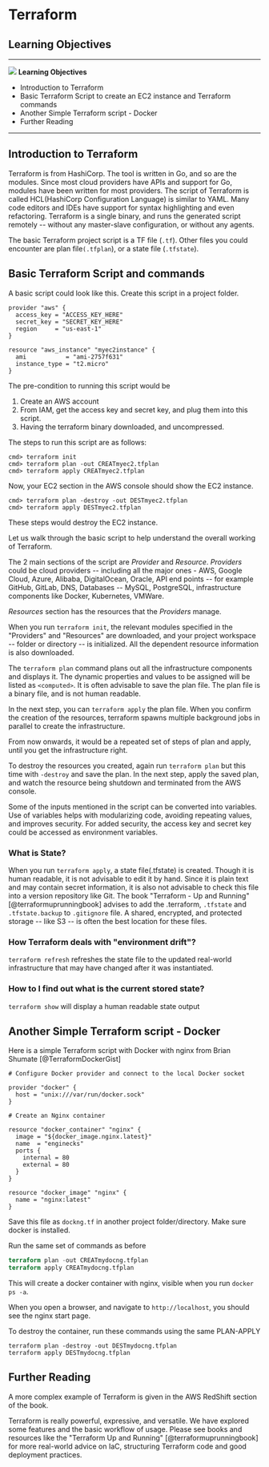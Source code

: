 # Terraform


## Learning Objectives


---

![](images/learning.png) **Learning Objectives**

* Introduction to Terraform
* Basic Terraform Script to create an EC2 instance and Terraform commands
* Another Simple Terraform script - Docker
* Further Reading


---


## Introduction to Terraform

Terraform is from HashiCorp. The tool is written in Go, and so are the
modules. Since most cloud providers have APIs and support for Go,
modules have been written for most providers.  The script of Terraform
is called HCL(HashiCorp Configuration Language) is similar to
YAML. Many code editors and IDEs have support for syntax highlighting
and even refactoring.  Terraform is a single binary, and runs the
generated script remotely -- without any master-slave configuration, or
without any agents.

The basic Terraform project script is a TF file (`.tf`). Other files you
could encounter are plan file`(.tfplan`), or a state file (`.tfstate`).

## Basic Terraform Script and commands


A basic script could look like this. Create this script in a project
folder.

```
provider "aws" {
  access_key = "ACCESS_KEY_HERE"
  secret_key = "SECRET_KEY_HERE"
  region     = "us-east-1"
}

resource "aws_instance" "myec2instance" {
  ami           = "ami-2757f631"
  instance_type = "t2.micro"
}
```

The pre-condition to running this script would be

1. Create an AWS account
2. From IAM, get the access key and secret key, and plug them into this script.
3. Having the terraform binary downloaded, and uncompressed.

The steps to run this script are as follows:

```
cmd> terraform init
cmd> terraform plan -out CREATmyec2.tfplan
cmd> terraform apply CREATmyec2.tfplan
```
Now, your EC2 section in the AWS console should show the EC2 instance.

```
cmd> terraform plan -destroy -out DESTmyec2.tfplan
cmd> terraform apply DESTmyec2.tfplan
```

These steps would destroy the EC2 instance.

Let us walk through the basic script to help understand the overall working of Terraform.

The 2 main sections of the script are *Provider* and *Resource*.
*Providers* could be cloud providers -- including all the major ones -
AWS, Google Cloud, Azure, Alibaba, DigitalOcean, Oracle, API end
points -- for example GitHub, GitLab, DNS, Databases -- MySQL,
PostgreSQL, infrastructure components like Docker, Kubernetes,
VMWare.

*Resources* section has the resources that the *Providers*
manage.

When you run ```terraform init```, the relevant modules specified in
the "Providers" and "Resources" are downloaded, and your project
workspace  -- folder or directory -- is initialized. All the dependent
resource information is also downloaded.

The ```terraform plan``` command plans out all the infrastructure
components and displays it. The dynamic properties and values to be
assigned will be listed as `<computed>`.  It is often advisable to save
the plan file. The plan file is a binary file, and is not human
readable.

In the next step, you can ```terraform apply``` the plan file. When
you confirm the creation of the resources, terraform spawns multiple
background jobs in parallel to create the infrastructure.

From now onwards, it would be a repeated set of steps of plan and
apply, until you get the infrastructure right.

To destroy the resources you created, again run ```terraform plan```
but this time with ```-destroy``` and save the plan. In the next
step, apply the saved plan, and watch the resource being shutdown and
terminated from the AWS console.

Some of the inputs mentioned in the script can be converted into
variables. Use of variables helps with modularizing code, avoiding
repeating values, and improves security. For added security, the
access key and secret key could be accessed as environment variables.

### What is State?

When you run ```terraform apply```, a state file(.tfstate) is
created. Though it is human readable, it is not advisable to edit it
by hand. Since it is plain text and may contain secret information,
it is also not advisable to check this file into a version repository
like Git. The book "Terraform - Up and Running" [@terraformuprunningbook] advises to
add the .terraform, `.tfstate` and `.tfstate.backup` to `.gitignore` file. A
shared, encrypted, and protected storage -- like S3 -- is often the best
location for these files.

### How Terraform deals with "environment drift"?

```terraform refresh``` refreshes the state file to the updated
real-world infrastructure that may have changed after it was
instantiated.

### How to I find out what is the current stored state?

```terraform show``` will display a human readable state output


## Another Simple Terraform script - Docker


Here is a simple Terraform script with Docker with nginx from Brian Shumate [@TerraformDockerGist]

```
# Configure Docker provider and connect to the local Docker socket

provider "docker" {
  host = "unix:///var/run/docker.sock"
}

# Create an Nginx container

resource "docker_container" "nginx" {
  image = "${docker_image.nginx.latest}"
  name  = "enginecks"
  ports {
    internal = 80
    external = 80
  }
}

resource "docker_image" "nginx" {
  name = "nginx:latest"
}
```

Save this file as `dockng.tf` in another project folder/directory. Make
sure docker is installed.

Run the same set of commands as before

``` terraform init
terraform plan -out CREATmydocng.tfplan
terraform apply CREATmydocng.tfplan
```


This will create a docker container with nginx, visible when you run ```docker ps -a```.

When you open a browser, and navigate to `http://localhost`, you should see the nginx start page.

To destroy the container, run these commands using the same PLAN-APPLY

```
terraform plan -destroy -out DESTmydocng.tfplan
terraform apply DESTmydocng.tfplan
```

## Further Reading


A more complex example of Terraform is given in the AWS RedShift
section of the book.

Terraform is really powerful, expressive, and versatile. We have
explored some features and the basic workflow of usage.  Please see
books and resources like the "Terraform Up and Running" [@terraformuprunningbook] for more real-world
advice on IaC, structuring Terraform code and good deployment practices.
